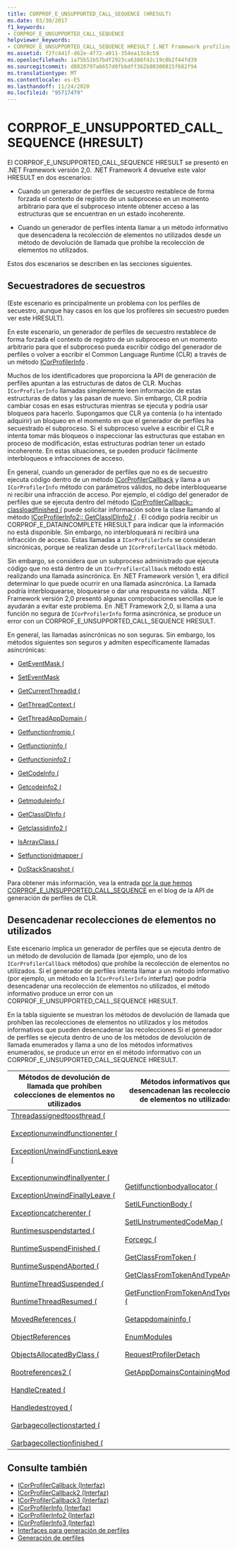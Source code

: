 ```yaml
---
title: CORPROF_E_UNSUPPORTED_CALL_SEQUENCE (HRESULT)
ms.date: 03/30/2017
f1_keywords:
- CORPROF_E_UNSUPPORTED_CALL_SEQUENCE
helpviewer_keywords:
- CORPROF_E_UNSUPPORTED_CALL_SEQUENCE HRESULT [.NET Framework profiling]
ms.assetid: f2fc441f-d62e-4f72-a011-354ea13c8c59
ms.openlocfilehash: 1a75b51b57bdf2923ca6386f42c19c0b2f44fd39
ms.sourcegitcommit: d8020797a6657d0fbbdff362b80300815f682f94
ms.translationtype: MT
ms.contentlocale: es-ES
ms.lasthandoff: 11/24/2020
ms.locfileid: "95717479"
---
```

# <a name="corprof_e_unsupported_call_sequence-hresult"></a>CORPROF_E_UNSUPPORTED_CALL_SEQUENCE (HRESULT)

El CORPROF_E_UNSUPPORTED_CALL_SEQUENCE HRESULT se presentó en .NET Framework versión 2,0. .NET Framework 4 devuelve este valor HRESULT en dos escenarios:  
  
- Cuando un generador de perfiles de secuestro restablece de forma forzada el contexto de registro de un subproceso en un momento arbitrario para que el subproceso intente obtener acceso a las estructuras que se encuentran en un estado incoherente.  
  
- Cuando un generador de perfiles intenta llamar a un método informativo que desencadena la recolección de elementos no utilizados desde un método de devolución de llamada que prohíbe la recolección de elementos no utilizados.  
  
Estos dos escenarios se describen en las secciones siguientes.  
  
## <a name="hijacking-profilers"></a>Secuestradores de secuestros  

  (Este escenario es principalmente un problema con los perfiles de secuestro, aunque hay casos en los que los profileres sin secuestro pueden ver este HRESULT).  
  
 En este escenario, un generador de perfiles de secuestro restablece de forma forzada el contexto de registro de un subproceso en un momento arbitrario para que el subproceso pueda escribir código del generador de perfiles o volver a escribir el Common Language Runtime (CLR) a través de un método [ICorProfilerInfo](icorprofilerinfo-interface.md) .  
  
 Muchos de los identificadores que proporciona la API de generación de perfiles apuntan a las estructuras de datos de CLR. Muchas `ICorProfilerInfo` llamadas simplemente leen información de estas estructuras de datos y las pasan de nuevo. Sin embargo, CLR podría cambiar cosas en esas estructuras mientras se ejecuta y podría usar bloqueos para hacerlo. Supongamos que CLR ya contenía (o ha intentado adquirir) un bloqueo en el momento en que el generador de perfiles ha secuestrado el subproceso. Si el subproceso vuelve a escribir el CLR e intenta tomar más bloqueos o inspeccionar las estructuras que estaban en proceso de modificación, estas estructuras podrían tener un estado incoherente. En estas situaciones, se pueden producir fácilmente interbloqueos e infracciones de acceso.  
  
 En general, cuando un generador de perfiles que no es de secuestro ejecuta código dentro de un método [ICorProfilerCallback](icorprofilercallback-interface.md) y llama a un `ICorProfilerInfo` método con parámetros válidos, no debe interbloquearse ni recibir una infracción de acceso. Por ejemplo, el código del generador de perfiles que se ejecuta dentro del método [ICorProfilerCallback:: classloadfinished (](icorprofilercallback-classloadfinished-method.md) puede solicitar información sobre la clase llamando al método [ICorProfilerInfo2:: GetClassIDInfo2 (](icorprofilerinfo2-getclassidinfo2-method.md) . El código podría recibir un CORPROF_E_DATAINCOMPLETE HRESULT para indicar que la información no está disponible. Sin embargo, no interbloqueará ni recibirá una infracción de acceso. Estas llamadas a `ICorProfilerInfo` se consideran sincrónicas, porque se realizan desde un `ICorProfilerCallback` método.  
  
 Sin embargo, se considera que un subproceso administrado que ejecuta código que no está dentro de un `ICorProfilerCallback` método está realizando una llamada asincrónica. En .NET Framework versión 1, era difícil determinar lo que puede ocurrir en una llamada asincrónica. La llamada podría interbloquearse, bloquearse o dar una respuesta no válida. .NET Framework versión 2,0 presentó algunas comprobaciones sencillas que le ayudarán a evitar este problema. En .NET Framework 2,0, si llama a una función no segura de `ICorProfilerInfo` forma asincrónica, se produce un error con un CORPROF_E_UNSUPPORTED_CALL_SEQUENCE HRESULT.  
  
 En general, las llamadas asincrónicas no son seguras. Sin embargo, los métodos siguientes son seguros y admiten específicamente llamadas asincrónicas:  
  
- [GetEventMask (](icorprofilerinfo-geteventmask-method.md)  
  
- [SetEventMask](icorprofilerinfo-seteventmask-method.md)  
  
- [GetCurrentThreadId (](icorprofilerinfo-getcurrentthreadid-method.md)  
  
- [GetThreadContext (](icorprofilerinfo-getthreadcontext-method.md)  
  
- [GetThreadAppDomain (](icorprofilerinfo2-getthreadappdomain-method.md)  
  
- [Getfunctionfromip (](icorprofilerinfo-getfunctionfromip-method.md)  
  
- [Getfunctioninfo (](icorprofilerinfo-getfunctioninfo-method.md)  
  
- [Getfunctioninfo2 (](icorprofilerinfo2-getfunctioninfo2-method.md)  
  
- [GetCodeInfo (](icorprofilerinfo-getcodeinfo-method.md)  
  
- [Getcodeinfo2 (](icorprofilerinfo2-getcodeinfo2-method.md)  
  
- [Getmoduleinfo (](icorprofilerinfo-getmoduleinfo-method.md)  
  
- [GetClassIDInfo (](icorprofilerinfo-getclassidinfo-method.md)  
  
- [Getclassidinfo2 (](icorprofilerinfo2-getclassidinfo2-method.md)  
  
- [IsArrayClass (](icorprofilerinfo-isarrayclass-method.md)  
  
- [Setfunctionidmapper (](icorprofilerinfo-setfunctionidmapper-method.md)  
  
- [DoStackSnapshot (](icorprofilerinfo2-dostacksnapshot-method.md)  
  
 Para obtener más información, vea la entrada [por la que hemos CORPROF_E_UNSUPPORTED_CALL_SEQUENCE](/archive/blogs/davbr/why-we-have-corprof_e_unsupported_call_sequence) en el blog de la API de generación de perfiles de CLR.  
  
## <a name="triggering-garbage-collections"></a>Desencadenar recolecciones de elementos no utilizados  

 Este escenario implica un generador de perfiles que se ejecuta dentro de un método de devolución de llamada (por ejemplo, uno de los `ICorProfilerCallback` métodos) que prohíbe la recolección de elementos no utilizados. Si el generador de perfiles intenta llamar a un método informativo (por ejemplo, un método en la `ICorProfilerInfo` interfaz) que podría desencadenar una recolección de elementos no utilizados, el método informativo produce un error con un CORPROF_E_UNSUPPORTED_CALL_SEQUENCE HRESULT.  
  
 En la tabla siguiente se muestran los métodos de devolución de llamada que prohíben las recolecciones de elementos no utilizados y los métodos informativos que pueden desencadenar las recolecciones Si el generador de perfiles se ejecuta dentro de uno de los métodos de devolución de llamada enumerados y llama a uno de los métodos informativos enumerados, se produce un error en el método informativo con un CORPROF_E_UNSUPPORTED_CALL_SEQUENCE HRESULT.  
  
|Métodos de devolución de llamada que prohíben colecciones de elementos no utilizados|Métodos informativos que desencadenan las recolecciones de elementos no utilizados|  
|------------------------------------------------------|------------------------------------------------------------|  
|[Threadassignedtoosthread (](icorprofilercallback-threadassignedtoosthread-method.md)<br /><br /> [Exceptionunwindfunctionenter (](icorprofilercallback-exceptionunwindfunctionenter-method.md)<br /><br /> [ExceptionUnwindFunctionLeave (](icorprofilercallback-exceptionunwindfunctionleave-method.md)<br /><br /> [Exceptionunwindfinallyenter (](icorprofilercallback-exceptionunwindfinallyenter-method.md)<br /><br /> [ExceptionUnwindFinallyLeave (](icorprofilercallback-exceptionunwindfinallyleave-method.md)<br /><br /> [Exceptioncatcherenter (](icorprofilercallback-exceptioncatcherenter-method.md)<br /><br /> [Runtimesuspendstarted (](icorprofilercallback-runtimesuspendstarted-method.md)<br /><br /> [RuntimeSuspendFinished (](icorprofilercallback-runtimesuspendfinished-method.md)<br /><br /> [RuntimeSuspendAborted (](icorprofilercallback-runtimesuspendaborted-method.md)<br /><br /> [RuntimeThreadSuspended (](icorprofilercallback-runtimethreadsuspended-method.md)<br /><br /> [RuntimeThreadResumed (](icorprofilercallback-runtimethreadresumed-method.md)<br /><br /> [MovedReferences (](icorprofilercallback-movedreferences-method.md)<br /><br /> [ObjectReferences](icorprofilercallback-objectreferences-method.md)<br /><br /> [ObjectsAllocatedByClass (](icorprofilercallback-objectsallocatedbyclass-method.md)<br /><br /> [Rootreferences2 (](icorprofilercallback-rootreferences-method.md)<br /><br /> [HandleCreated (](icorprofilercallback2-handlecreated-method.md)<br /><br /> [Handledestroyed (](icorprofilercallback2-handledestroyed-method.md)<br /><br /> [Garbagecollectionstarted (](icorprofilercallback2-garbagecollectionstarted-method.md)<br /><br /> [Garbagecollectionfinished (](icorprofilercallback2-garbagecollectionfinished-method.md)|[Getilfunctionbodyallocator (](icorprofilerinfo-getilfunctionbodyallocator-method.md)<br /><br /> [SetILFunctionBody (](icorprofilerinfo-setilfunctionbody-method.md)<br /><br /> [SetILInstrumentedCodeMap (](icorprofilerinfo-setilinstrumentedcodemap-method.md)<br /><br /> [Forcegc (](icorprofilerinfo-forcegc-method.md)<br /><br /> [GetClassFromToken (](icorprofilerinfo-getclassfromtoken-method.md)<br /><br /> [GetClassFromTokenAndTypeArgs (](icorprofilerinfo2-getclassfromtokenandtypeargs-method.md)<br /><br /> [GetFunctionFromTokenAndTypeArgs (](icorprofilerinfo2-getfunctionfromtokenandtypeargs-method.md)<br /><br /> [Getappdomaininfo (](icorprofilerinfo-getappdomaininfo-method.md)<br /><br /> [EnumModules](icorprofilerinfo3-enummodules-method.md)<br /><br /> [RequestProfilerDetach](icorprofilerinfo3-requestprofilerdetach-method.md)<br /><br /> [GetAppDomainsContainingModule (](icorprofilerinfo3-getappdomainscontainingmodule-method.md)|  
  
## <a name="see-also"></a>Consulte también

- [ICorProfilerCallback (Interfaz)](icorprofilercallback-interface.md)
- [ICorProfilerCallback2 (Interfaz)](icorprofilercallback2-interface.md)
- [ICorProfilerCallback3 (Interfaz)](icorprofilercallback3-interface.md)
- [ICorProfilerInfo (Interfaz)](icorprofilerinfo-interface.md)
- [ICorProfilerInfo2 (Interfaz)](icorprofilerinfo2-interface.md)
- [ICorProfilerInfo3 (Interfaz)](icorprofilerinfo3-interface.md)
- [Interfaces para generación de perfiles](profiling-interfaces.md)
- [Generación de perfiles](index.md)

